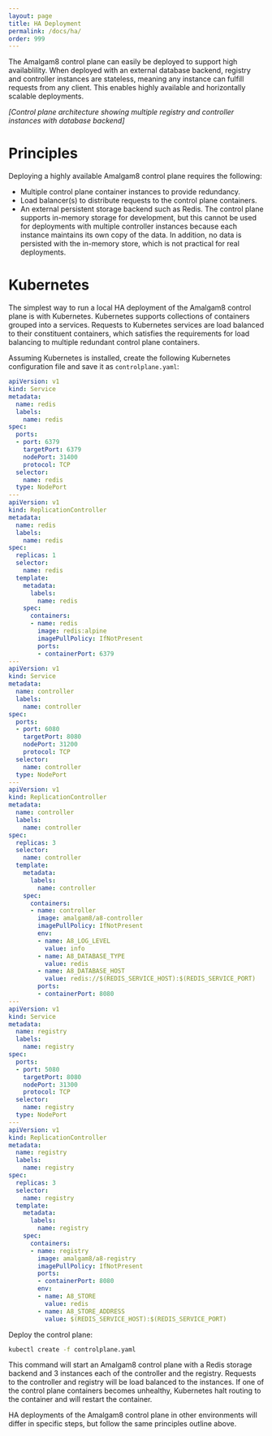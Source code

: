 ```yaml
---
layout: page
title: HA Deployment
permalink: /docs/ha/
order: 999
---
```


The Amalgam8 control plane can easily be deployed to support high availablility. When deployed with an external database backend, registry and controller instances are stateless, meaning any instance can fulfill requests from any client. This enables highly available and horizontally scalable deployments. 

*[Control plane architecture showing multiple registry and controller instances with database backend]*

# Principles

Deploying a highly available Amalgam8 control plane requires the following:

* Multiple control plane container instances to provide redundancy.
* Load balancer(s) to distribute requests to the control plane containers.
* An external persistent storage backend such as Redis. The control plane supports in-memory storage for development, but this cannot be used for deployments with multiple controller instances because each instance maintains its own copy of the data. In addition, no data is persisted with the in-memory store, which is not practical for real deployments.

# Kubernetes

The simplest way to run a local HA deployment of the Amalgam8 control plane is with Kubernetes. Kubernetes supports collections of containers grouped into a services. Requests to Kubernetes services are load balanced to their constituent containers, which satisfies the requirements for load balancing to multiple redundant control plane containers. 

Assuming Kubernetes is installed, create the following Kubernetes configuration file and save it as `controlplane.yaml`:

```yaml
apiVersion: v1
kind: Service
metadata:
  name: redis
  labels:
    name: redis
spec:
  ports:
  - port: 6379
    targetPort: 6379
    nodePort: 31400
    protocol: TCP
  selector:
    name: redis
  type: NodePort
---
apiVersion: v1
kind: ReplicationController
metadata:
  name: redis
  labels:
    name: redis
spec:
  replicas: 1
  selector:
    name: redis
  template:
    metadata:
      labels:
        name: redis
    spec:
      containers:
      - name: redis
        image: redis:alpine
        imagePullPolicy: IfNotPresent
        ports:
        - containerPort: 6379
---
apiVersion: v1
kind: Service
metadata:
  name: controller
  labels:
    name: controller
spec:
  ports:
  - port: 6080
    targetPort: 8080
    nodePort: 31200
    protocol: TCP
  selector:
    name: controller
  type: NodePort
---
apiVersion: v1
kind: ReplicationController
metadata:
  name: controller
  labels:
    name: controller
spec:
  replicas: 3
  selector:
    name: controller
  template:
    metadata:
      labels:
        name: controller
    spec:
      containers:
      - name: controller
        image: amalgam8/a8-controller
        imagePullPolicy: IfNotPresent
        env:
        - name: A8_LOG_LEVEL
          value: info
        - name: A8_DATABASE_TYPE
          value: redis
        - name: A8_DATABASE_HOST
          value: redis://$(REDIS_SERVICE_HOST):$(REDIS_SERVICE_PORT)
        ports:
        - containerPort: 8080
---
apiVersion: v1
kind: Service
metadata:
  name: registry
  labels:
    name: registry
spec:
  ports:
  - port: 5080
    targetPort: 8080
    nodePort: 31300
    protocol: TCP
  selector:
    name: registry
  type: NodePort
---
apiVersion: v1
kind: ReplicationController
metadata:
  name: registry
  labels:
    name: registry
spec:
  replicas: 3
  selector:
    name: registry
  template:
    metadata:
      labels:
        name: registry
    spec:
      containers:
      - name: registry
        image: amalgam8/a8-registry
        imagePullPolicy: IfNotPresent
        ports:
        - containerPort: 8080
        env:
        - name: A8_STORE
          value: redis
        - name: A8_STORE_ADDRESS
          value: $(REDIS_SERVICE_HOST):$(REDIS_SERVICE_PORT)
```

Deploy the control plane:

```bash
kubectl create -f controlplane.yaml
```

This command will start an Amalgam8 control plane with a Redis storage backend and 3 instances each of the controller and the registry. Requests to the controller and registry will be load balanced to the instances. If one of the control plane containers becomes unhealthy, Kubernetes halt routing to the container and will restart the container.

HA deployments of the Amalgam8 control plane in other environments will differ in specific steps, but follow the same principles outline above.
